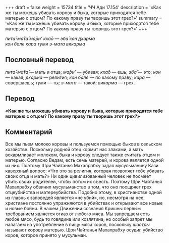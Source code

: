 +++
draft = false
weight = 15734
title = 'ЧЧ Ади 17.154'
description = '«Как же ты можешь убивать корову и быка, которые приходятся тебе матерью с отцом? По какому праву ты творишь этот грех?»'
summary = '«Как же ты можешь убивать корову и быка, которые приходятся тебе матерью с отцом? По какому праву ты творишь этот грех?»'
+++

_пита̄-ма̄та̄ ма̄ри’ кха̄о — эба̄ кон дхарма  
кон бале кара туми э-мата викарма_

## Пословный перевод

_пита̄_\-_ма̄та̄_ — мать и отца; _ма̄ри’_ — убивая; _кха̄о_ — ешь; _эба̄_ — это; _кон_ — какая; _дхарма_ — религия; _кон_ _бале_ — по какому праву; _кара_ — совершаешь; _туми_ — ты; _э_\-_мата_ — такой; _викарма_ — грех.

## Перевод

**«Как же ты можешь убивать корову и быка, которые приходятся тебе матерью с отцом? По какому праву ты творишь этот грех?»**

## Комментарий

Все мы пьем молоко коровы и пользуемся помощью быков в сельском хозяйстве. Поскольку родной отец кормит нас злаками, а мать вскармливает молоком, быка и корову следует также считать отцом и матерью. Согласно Ведам, есть семь матерей, и корова является одной из них. Поэтому Шри Чайтанья Махапрабху задал мусульманину Кази каверзный вопрос: «Что это за религия, которая позволяет тебе убивать своих отца и мать?» Ни один цивилизованный человек не посмеет убить своих родителей, чтобы потом их съесть. Поэтому Шри Чайтанья Махапрабху обвинил мусульманство в том, что оно поощряет грех отцеубийства и матереубийства. Подобно этому, в христианстве одной из главных заповедей является «не убий», но, несмотря на нее, христиане постоянно упражняются в убийствах и открывают все новые и новые бойни. В нашем Движении сознания Кришны первым требованием является отказ от любого мяса. Мы запрещаем есть любое мясо, будь то говядина или козлятина, но особый запрет мы налагаем на употребление в пищу мяса коров, поскольку _шастры_ называют корову матерью. Шри Чайтанья Махапрабху осудил убийство коров, которое принято у мусульман.
